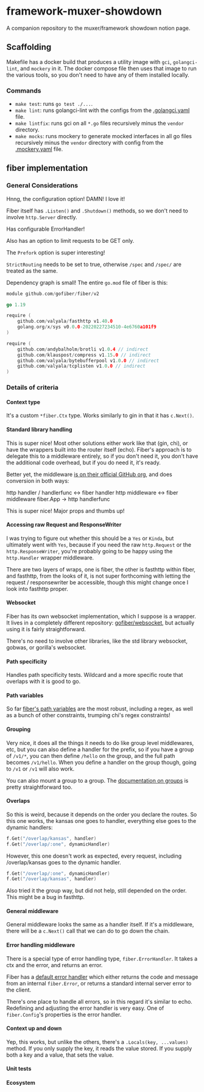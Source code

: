 # framework-muxer-showdown
A companion repository to the muxer/framework showdown notion page.

## Scaffolding

Makefile has a docker build that produces a utility image with `gci`, `golangci-lint`, and `mockery` in it. The docker compose file then uses that image to run the various tools, so you don't need to have any of them installed locally.

### Commands

* `make test`: runs `go test ./...`.
* `make lint`: runs golangci-lint with the configs from the [.golangci.yaml](.golangci.yaml) file.
* `make lintfix`: runs gci on all `*.go` files recursively minus the `vendor` directory.
* `make mocks`: runs mockery to generate mocked interfaces in all go files recursively minus the `vendor` directory with config from the [.mockery.yaml](.mockery.yaml) file.

## fiber implementation

### General Considerations

Hnng, the configuration option! DAMN! I love it!

Fiber itself has `.Listen()` and `.Shutdown()` methods, so we don't need to involve `http.Server` directly.

Has configurable ErrorHandler!

Also has an option to limit requests to be GET only.

The `Prefork` option is super interesting!

`StrictRouting` needs to be set to true, otherwise `/spec` and `/spec/` are treated as the same.

Dependency graph is small! The entire `go.mod` file of fiber is this:
```go
module github.com/gofiber/fiber/v2

go 1.19

require (
	github.com/valyala/fasthttp v1.40.0
	golang.org/x/sys v0.0.0-20220227234510-4e6760a101f9
)

require (
	github.com/andybalholm/brotli v1.0.4 // indirect
	github.com/klauspost/compress v1.15.0 // indirect
	github.com/valyala/bytebufferpool v1.0.0 // indirect
	github.com/valyala/tcplisten v1.0.0 // indirect
)
```

### Details of criteria

#### Context type

It's a custom `*fiber.Ctx` type. Works similarly to gin in that it has `c.Next()`.

#### Standard library handling

This is super nice! Most other solutions either work like that (gin, chi), or have the wrappers built into the router itself (echo). Fiber's approach is to delegate this to a middleware entirely, so if you don't need it, you don't have the additional code overhead, but if you do need it, it's ready.

Better yet, the middleware [is on their official GitHub org](https://github.com/gofiber/adaptor), and does conversion in both ways:

http handler / handlerfunc <-> fiber handler
http middleware <-> fiber middleware
fiber.App -> http handlerfunc

This is super nice! Major props and thumbs up!

#### Accessing raw Request and ResponseWriter

I was trying to figure out whether this should be a `Yes` or `Kinda`, but ultimately went with `Yes`, because if you need the raw `http.Request` or the `http.ResponseWriter`, you're probably going to be happy using the `http.Handler` wrapper middleware.

There are two layers of wraps, one is fiber, the other is fasthttp within fiber, and fasthttp, from the looks of it, is not super forthcoming with letting the request / responsewriter be accessible, though this might change once I look into fasthttp proper.

#### Websocket

Fiber has its own websocket implementation, which I suppose is a wrapper. It lives in a completely different repository: [gofiber/websocket](https://github.com/gofiber/websocket), but actually using it is fairly straightforward.

There's no need to involve other libraries, like the std library websocket, gobwas, or gorilla's websocket.

#### Path specificity

Handles path specificity tests. Wildcard and a more specific route that overlaps with it is good to go.

#### Path variables

So far [fiber's path variables](https://docs.gofiber.io/guide/routing#parameters) are the most robust, including a regex, as well as a bunch of other constraints, trumping chi's regex constraints!

#### Grouping

Very nice, it does all the things it needs to do like group level middlewares, etc, but you can also define a handler for the prefix, so if you have a group of `/v1/*`, you can then define `/hello` on the group, and the full path becomes `/v1/hello`. When you define a handler on the group though, going to `/v1` or `/v1` will also work.

You can also mount a group to a group. The [documentation on groups](https://docs.gofiber.io/guide/grouping) is pretty straightforward too.

#### Overlaps

So this is weird, because it depends on the order you declare the routes. So this one works, the kansas one goes to handler, everything else goes to the dynamic handlers:
```go
f.Get("/overlap/kansas", handler)
f.Get("/overlap/:one", dynamicHandler)
```
However, this one doesn't work as expected, every request, including /overlap/kansas goes to the dynamic handler. 
```go
f.Get("/overlap/:one", dynamicHandler)
f.Get("/overlap/kansas", handler)
```

Also tried it the group way, but did not help, still depended on the order. This might be a bug in fasthttp.

#### General middleware

General middleware looks the same as a handler itself. If it's a middleware, there will be a `c.Next()` call that we can do to go down the chain.

#### Error handling middleware

There is a special type of error handling type, `fiber.ErrorHandler`. It takes a ctx and the error, and returns an error.

Fiber has a [default error handler](https://github.com/gofiber/fiber/blob/6a5fc64eddaa81a7fb65c94b8dcfd9a2caac2e78/app.go#L452-L461) which either returns the code and message from an internal `fiber.Error`, or returns a standard internal server error to the client.

There's one place to handle all errors, so in this regard it's similar to echo. Redefining and adjusting the error handler is very easy. One of `fiber.Config`'s properties is the error handler.

#### Context up and down

Yep, this works, but unlike the others, there's a `.Locals(key, ...values)` method. If you only supply the key, it reads the value stored. If you supply both a key and a value, that sets the value.

#### Unit tests

#### Ecosystem
